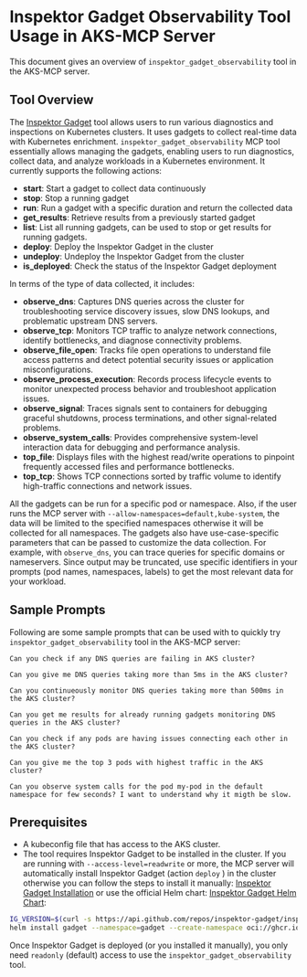 # Inspektor Gadget Observability Tool Usage in AKS-MCP Server

This document gives an overview of `inspektor_gadget_observability` tool in the AKS-MCP server.

## Tool Overview

The [Inspektor Gadget](https://go.microsoft.com/fwlink/?linkid=2260072) tool allows users to run various diagnostics and inspections on Kubernetes clusters.
It uses gadgets to collect real-time data with Kubernetes enrichment. `inspektor_gadget_observability` MCP tool essentially allows managing the gadgets, enabling users to
run diagnostics, collect data, and analyze workloads in a Kubernetes environment. It currently supports the following actions:

- **start**: Start a gadget to collect data continuously
- **stop**: Stop a running gadget
- **run**: Run a gadget with a specific duration and return the collected data
- **get_results**: Retrieve results from a previously started gadget
- **list**: List all running gadgets, can be used to stop or get results for running gadgets.
- **deploy**: Deploy the Inspektor Gadget in the cluster
- **undeploy**: Undeploy the Inspektor Gadget from the cluster
- **is_deployed**: Check the status of the Inspektor Gadget deployment

In terms of the type of data collected, it includes:

- **observe_dns**: Captures DNS queries across the cluster for troubleshooting service discovery issues, slow DNS lookups, and problematic upstream DNS servers.
- **observe_tcp**: Monitors TCP traffic to analyze network connections, identify bottlenecks, and diagnose connectivity problems.
- **observe_file_open**: Tracks file open operations to understand file access patterns and detect potential security issues or application misconfigurations.
- **observe_process_execution**: Records process lifecycle events to monitor unexpected process behavior and troubleshoot application issues.
- **observe_signal**: Traces signals sent to containers for debugging graceful shutdowns, process terminations, and other signal-related problems.
- **observe_system_calls**: Provides comprehensive system-level interaction data for debugging and performance analysis.
- **top_file**: Displays files with the highest read/write operations to pinpoint frequently accessed files and performance bottlenecks.
- **top_tcp**: Shows TCP connections sorted by traffic volume to identify high-traffic connections and network issues.

All the gadgets can be run for a specific pod or namespace. Also, if the user runs the MCP server with `--allow-namespaces=default,kube-system`, the data will be
limited to the specified namespaces otherwise it will be collected for all namespaces.  The gadgets also have use-case-specific parameters that can be passed to customize the data collection.
For example, with `observe_dns`, you can trace queries for specific domains or nameservers. Since output may be truncated, use specific identifiers in your prompts (pod names, namespaces, labels)
to get the most relevant data for your workload.

## Sample Prompts

Following are some sample prompts that can be used with to quickly try `inspektor_gadget_observability` tool in the AKS-MCP server:

```
Can you check if any DNS queries are failing in AKS cluster?
```

```
Can you give me DNS queries taking more than 5ms in the AKS cluster?
```

```
Can you continueously monitor DNS queries taking more than 500ms in the AKS cluster?
```

```
Can you get me results for already running gadgets monitoring DNS queries in the AKS cluster?
```

```
Can you check if any pods are having issues connecting each other in the AKS cluster?
```

```
Can you give me the top 3 pods with highest traffic in the AKS cluster?
```

```
Can you observe system calls for the pod my-pod in the default namespace for few seconds? I want to understand why it migth be slow.
```

## Prerequisites

- A kubeconfig file that has access to the AKS cluster.
- The tool requires Inspektor Gadget to be installed in the cluster. If you are running with `--access-level=readwrite` or more, the MCP server will automatically
  install Inspektor Gadget (action `deploy` ) in the cluster otherwise you can follow the steps to install it manually: [Inspektor Gadget Installation](https://learn.microsoft.com/en-us/troubleshoot/azure/azure-kubernetes/logs/capture-system-insights-from-aks#how-to-install-inspektor-gadget-in-an-aks-cluster) or
  use the official Helm chart: [Inspektor Gadget Helm Chart](https://inspektor-gadget.io/docs/latest/reference/install-kubernetes#installation-with-the-helm-chart):

```bash
IG_VERSION=$(curl -s https://api.github.com/repos/inspektor-gadget/inspektor-gadget/releases/latest | jq -r '.tag_name' | sed 's/^v//')
helm install gadget --namespace=gadget --create-namespace oci://ghcr.io/inspektor-gadget/inspektor-gadget/charts/gadget --version=$IG_VERSION
```

Once Inspektor Gadget is deployed (or you installed it manually), you only need `readonly` (default) access to use the `inspektor_gadget_observability` tool.
